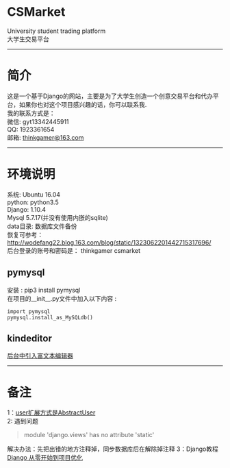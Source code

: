 # CSMarket
University student trading platform<br>
大学生交易平台

---

# 简介
这是一个基于Django的网站，主要是为了大学生创造一个创意交易平台和代办平台，如果你也对这个项目感兴趣的话，你可以联系我.
<br>
我的联系方式是：<br>
微信: gyt13342445911<br>
QQ: 1923361654<br>
邮箱: thinkgamer@163.com<br>

---

# 环境说明
系统: Ubuntu 16.04<br>
python: python3.5<br>
Django: 1.10.4<br>
Mysql 5.7.17(并没有使用内嵌的sqlite)<br>
data目录: 数据库文件备份<br>
恢复可参考：http://wodefang22.blog.163.com/blog/static/1323062201442715317696/<br>
后台登录的账号和密码是： thinkgamer  csmarket <br>

## pymysql
安装 : pip3 install pymysql<br>
在项目的__init__.py文件中加入以下内容 :
```
import pymysql  
pymysql.install_as_MySQLdb()
```
## kindeditor
<a href="http://blog.csdn.net/gamer_gyt/article/details/66598750">后台中引入富文本编辑器</a><br>


---
# 备注
1：<a href='http://blog.csdn.net/gamer_gyt/article/details/60466842'>user扩展方式是AbstractUser</a><br>
2: 遇到问题 
>module 'django.views' has no attribute 'static'

解决办法：先把出错的地方注释掉，同步数据库后在解除掉注释
3：Django教程
<a href='http://blog.csdn.net/column/details/12861.html'>Django 从零开始到项目优化</a>
